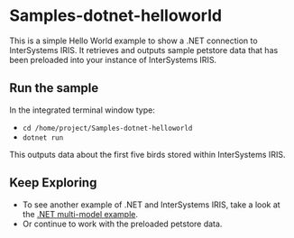# Samples-dotnet-helloworld
This is a simple Hello World example to show a .NET connection to InterSystems IRIS. It retrieves and outputs sample petstore data that has been preloaded into your instance of InterSystems IRIS.


## Run the sample
In the integrated terminal window type: 

* `cd /home/project/Samples-dotnet-helloworld`  
* `dotnet run`

	
This outputs data about the first five birds stored within InterSystems IRIS.
	
## Keep Exploring
* To see another example of .NET and InterSystems IRIS, take a look at the [.NET multi-model example](../quickstarts-multimodel-dotnet/README.md).
* Or continue to work with the preloaded petstore data.
	
